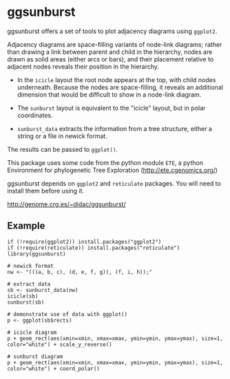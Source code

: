 # ggsunburst

ggsunburst offers a set of tools to plot adjacency diagrams using `ggplot2`.

Adjacency diagrams are space-filling variants of node-link diagrams; rather than drawing a link between parent and child in the hierarchy, nodes are drawn as solid areas (either arcs or bars), and their placement relative to adjacent nodes reveals their position in the hierarchy.

* In the `icicle` layout the root node appears at the top, with child nodes underneath. Because the nodes are space-filling, it reveals an additional dimension that would be difficult to show in a node-link diagram.

* The `sunburst` layout is equivalent to the "icicle" layout, but in polar coordinates.

* `sunburst_data` extracts the information from a tree structure, either a string or a file in newick format.

The results can be passed to `ggplot()`.

This package uses some code from the python module `ETE`, a python Environment for phylogenetic Tree Exploration (http://ete.cgenomics.org/)

ggsunburst depends on `ggplot2` and `reticulate` packages. You will need to install them before using it.

http://genome.crg.es/~didac/ggsunburst/

## Example
    
    if (!require(ggplot2)) install.packages("ggplot2")
    if (!require(reticulate)) install.packages("reticulate")
    library(ggsunburst)
    
    # newick format
    nw <- "(((a, b, c), (d, e, f, g)), (f, i, h));"
    
    # extract data
    sb <- sunburst_data(nw)
    icicle(sb)
    sunburst(sb)
    
    # demonstrate use of data with ggplot()
    p <- ggplot(sb$rects)
    
    # icicle diagram
    p + geom_rect(aes(xmin=xmin, xmax=xmax, ymin=ymin, ymax=ymax), size=1, color="white") + scale_y_reverse()
    
    # sunburst diagram
    p + geom_rect(aes(xmin=xmin, xmax=xmax, ymin=ymin, ymax=ymax), size=1, color="white") + coord_polar()
  




